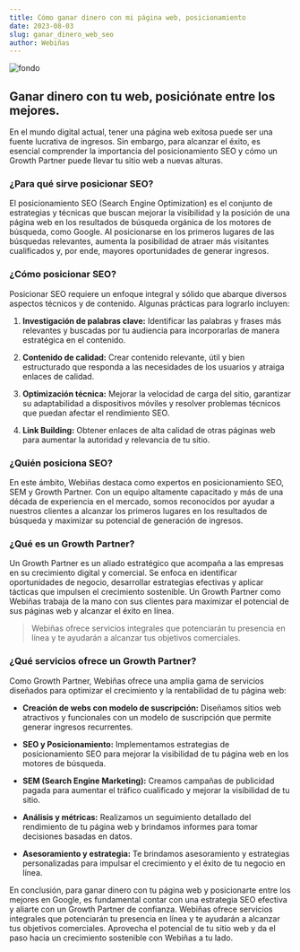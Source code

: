 ```yaml
---
title: Cómo ganar dinero con mi página web, posicionamiento
date: 2023-08-03
slug: ganar_dinero_web_seo
author: Webiñas
---
```


![fondo](/posts/ganar_dinero_web_seo.webp)

## Ganar dinero con tu web, posiciónate entre los mejores.

En el mundo digital actual, tener una página web exitosa puede ser una fuente lucrativa de ingresos. Sin embargo, para alcanzar el éxito, es esencial comprender la importancia del posicionamiento SEO y cómo un Growth Partner puede llevar tu sitio web a nuevas alturas.

### ¿Para qué sirve posicionar SEO?

El posicionamiento SEO (Search Engine Optimization) es el conjunto de estrategias y técnicas que buscan mejorar la visibilidad y la posición de una página web en los resultados de búsqueda orgánica de los motores de búsqueda, como Google. Al posicionarse en los primeros lugares de las búsquedas relevantes, aumenta la posibilidad de atraer más visitantes cualificados y, por ende, mayores oportunidades de generar ingresos.

### ¿Cómo posicionar SEO?

Posicionar SEO requiere un enfoque integral y sólido que abarque diversos aspectos técnicos y de contenido. Algunas prácticas para lograrlo incluyen:

1. **Investigación de palabras clave:** Identificar las palabras y frases más relevantes y buscadas por tu audiencia para incorporarlas de manera estratégica en el contenido.

2. **Contenido de calidad:** Crear contenido relevante, útil y bien estructurado que responda a las necesidades de los usuarios y atraiga enlaces de calidad.

3. **Optimización técnica:** Mejorar la velocidad de carga del sitio, garantizar su adaptabilidad a dispositivos móviles y resolver problemas técnicos que puedan afectar el rendimiento SEO.

4. **Link Building:** Obtener enlaces de alta calidad de otras páginas web para aumentar la autoridad y relevancia de tu sitio.

### ¿Quién posiciona SEO?

En este ámbito, Webiñas destaca como expertos en posicionamiento SEO, SEM y Growth Partner. Con un equipo altamente capacitado y más de una década de experiencia en el mercado, somos reconocidos por ayudar a nuestros clientes a alcanzar los primeros lugares en los resultados de búsqueda y maximizar su potencial de generación de ingresos.

### ¿Qué es un Growth Partner?

Un Growth Partner es un aliado estratégico que acompaña a las empresas en su crecimiento digital y comercial. Se enfoca en identificar oportunidades de negocio, desarrollar estrategias efectivas y aplicar tácticas que impulsen el crecimiento sostenible. Un Growth Partner como Webiñas trabaja de la mano con sus clientes para maximizar el potencial de sus páginas web y alcanzar el éxito en línea.

> Webiñas ofrece servicios integrales que potenciarán tu presencia en línea y te ayudarán a alcanzar tus objetivos comerciales.

### ¿Qué servicios ofrece un Growth Partner?

Como Growth Partner, Webiñas ofrece una amplia gama de servicios diseñados para optimizar el crecimiento y la rentabilidad de tu página web:

- **Creación de webs con modelo de suscripción:** Diseñamos sitios web atractivos y funcionales con un modelo de suscripción que permite generar ingresos recurrentes.

- **SEO y Posicionamiento:** Implementamos estrategias de posicionamiento SEO para mejorar la visibilidad de tu página web en los motores de búsqueda.

- **SEM (Search Engine Marketing):** Creamos campañas de publicidad pagada para aumentar el tráfico cualificado y mejorar la visibilidad de tu sitio.

- **Análisis y métricas:** Realizamos un seguimiento detallado del rendimiento de tu página web y brindamos informes para tomar decisiones basadas en datos.

- **Asesoramiento y estrategia:** Te brindamos asesoramiento y estrategias personalizadas para impulsar el crecimiento y el éxito de tu negocio en línea.

En conclusión, para ganar dinero con tu página web y posicionarte entre los mejores en Google, es fundamental contar con una estrategia SEO efectiva y aliarte con un Growth Partner de confianza. Webiñas ofrece servicios integrales que potenciarán tu presencia en línea y te ayudarán a alcanzar tus objetivos comerciales. Aprovecha el potencial de tu sitio web y da el paso hacia un crecimiento sostenible con Webiñas a tu lado.
